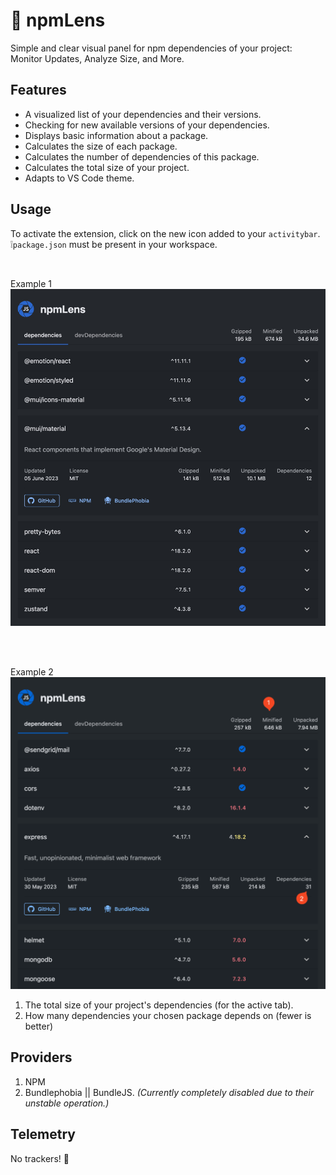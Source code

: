 # 🥷 npmLens

Simple and clear visual panel for npm dependencies of your project: Monitor Updates, Analyze Size, and More.

## Features

- A visualized list of your dependencies and their versions.
- Checking for new available versions of your dependencies.
- Displays basic information about a package.
- Calculates the size of each package.
- Calculates the number of dependencies of this package.
- Calculates the total size of your project.
- Adapts to VS Code theme.

## Usage

To activate the extension, click on the new icon added to your `activitybar`.  
❕`package.json` must be present in your workspace.

<br>

Example 1
<img src="public/Screenshot-extension.jpg" alt="npmLens screenshot"/>

<br>
<br>

Example 2
<img src="public/Screenshot-extension-2.png" alt="npmLens screenshot 2"/>

1. The total size of your project's dependencies (for the active tab).
2. How many dependencies your chosen package depends on (fewer is better)

## Providers

1. NPM
2. Bundlephobia || BundleJS. <i>(Currently completely disabled due to their unstable operation.)</i>

## Telemetry

No trackers! 🍺
